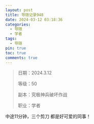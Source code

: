 ```yaml
---
layout: post
title: 导随记录948
date: 2024-03-12 03:18:36
categories:
  - 导随
  - 学者
tags:
  - 导随
pin: true
toc: true
comments: true
---
```

> 日期：2024.3.12
>
> 等级：50
>
> 副本：究极神兵破坏作战
>
> 职业：学者

中途11分钟，三个剪刀 都是好可爱的同事！